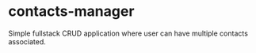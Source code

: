 # contacts-manager
Simple fullstack CRUD application where user can have multiple contacts associated.
